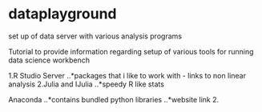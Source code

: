 # dataplayground
set up of data server with various analysis programs

Tutorial to provide information regarding setup of various tools for running data science workbench

1.R Studio Server
..*packages that i like to work with - links to non linear analysis
2.Julia and IJulia
..*speedy R like stats

Anaconda
..*contains bundled python libraries
..*website link
2.
